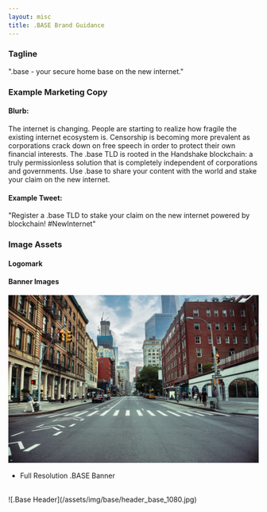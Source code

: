 ```yaml
---
layout: misc
title: .BASE Brand Guidance
---
```


### Tagline

".base - your secure home base on the new internet."

### Example Marketing Copy

#### Blurb:

The internet is changing. People are starting to realize how fragile the existing internet ecosystem is. Censorship is becoming more prevalent as corporations crack down on free speech in order to protect their own financial interests. The .base TLD is rooted in the Handshake blockchain: a truly permissionless solution that is completely independent of corporations and governments. Use .base to share your content with the world and stake your claim on the new internet.

#### Example Tweet:

"Register a .base TLD to stake your claim on the new internet powered by blockchain! #NewInternet"

### Image Assets

#### Logomark


#### Banner Images

![.BASE Banner](/assets/img/base/banner_base_1280.jpeg)
<ul>
  <li><a>Full Resolution .BASE Banner</a></li>
</ul>
<br />
![.Base Header](/assets/img/base/header_base_1080.jpg)